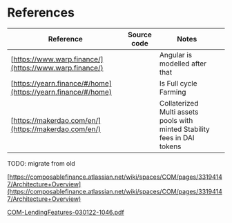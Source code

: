 # References


| Reference | Source code | Notes |  |
| ---| ---| ---| --- |
| [https://www.warp.finance/](https://www.warp.finance/) |  | Angular is modelled after that |  |
| [https://yearn.finance/#/home](https://yearn.finance/#/home) |  | Is Full cycle Farming |  |
| [https://makerdao.com/en/](https://makerdao.com/en/) |  | Collaterized Multi assets pools with minted Stability fees in DAI tokens |  |

TODO: migrate from old

[https://composablefinance.atlassian.net/wiki/spaces/COM/pages/33194147/Architecture+Overview](https://composablefinance.atlassian.net/wiki/spaces/COM/pages/33194147/Architecture+Overview)

[COM-LendingFeatures-030122-1046.pdf](references/COM-LendingFeatures-030122-1046.pdf)
